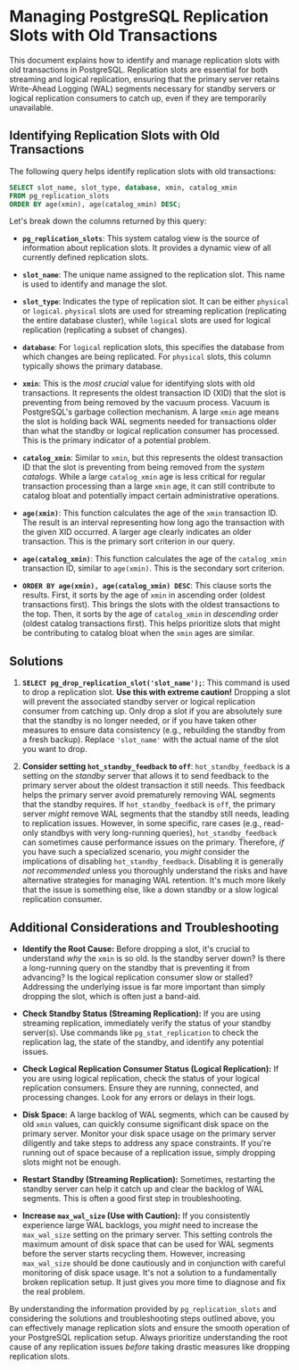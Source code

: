 
# Managing PostgreSQL Replication Slots with Old Transactions

This document explains how to identify and manage replication slots with old transactions in PostgreSQL.  Replication slots are essential for both streaming and logical replication, ensuring that the primary server retains Write-Ahead Logging (WAL) segments necessary for standby servers or logical replication consumers to catch up, even if they are temporarily unavailable.

## Identifying Replication Slots with Old Transactions

The following query helps identify replication slots with old transactions:

```sql
SELECT slot_name, slot_type, database, xmin, catalog_xmin
FROM pg_replication_slots
ORDER BY age(xmin), age(catalog_xmin) DESC;
```

Let's break down the columns returned by this query:

*   **`pg_replication_slots`**: This system catalog view is the source of information about replication slots. It provides a dynamic view of all currently defined replication slots.

*   **`slot_name`**:  The unique name assigned to the replication slot. This name is used to identify and manage the slot.

*   **`slot_type`**: Indicates the type of replication slot.  It can be either `physical` or `logical`.  `physical` slots are used for streaming replication (replicating the entire database cluster), while `logical` slots are used for logical replication (replicating a subset of changes).

*   **`database`**: For `logical` replication slots, this specifies the database from which changes are being replicated.  For `physical` slots, this column typically shows the primary database.

*   **`xmin`**: This is the *most crucial* value for identifying slots with old transactions.  It represents the oldest transaction ID (XID) that the slot is preventing from being removed by the vacuum process.  Vacuum is PostgreSQL's garbage collection mechanism.  A large `xmin` age means the slot is holding back WAL segments needed for transactions older than what the standby or logical replication consumer has processed.  This is the primary indicator of a potential problem.

*   **`catalog_xmin`**: Similar to `xmin`, but this represents the oldest transaction ID that the slot is preventing from being removed from the *system catalogs*.  While a large `catalog_xmin` age is less critical for regular transaction processing than a large `xmin` age, it can still contribute to catalog bloat and potentially impact certain administrative operations.

*   **`age(xmin)`**: This function calculates the age of the `xmin` transaction ID.  The result is an interval representing how long ago the transaction with the given XID occurred.  A larger age clearly indicates an older transaction. This is the primary sort criterion in our query.

*   **`age(catalog_xmin)`**: This function calculates the age of the `catalog_xmin` transaction ID, similar to `age(xmin)`. This is the secondary sort criterion.

*   **`ORDER BY age(xmin), age(catalog_xmin) DESC`**: This clause sorts the results.  First, it sorts by the age of `xmin` in ascending order (oldest transactions first).  This brings the slots with the oldest transactions to the top.  Then, it sorts by the age of `catalog_xmin` in *descending* order (oldest catalog transactions first).  This helps prioritize slots that might be contributing to catalog bloat when the `xmin` ages are similar.

## Solutions

1.  **`SELECT pg_drop_replication_slot('slot_name');`**: This command is used to drop a replication slot.  **Use this with extreme caution!** Dropping a slot will prevent the associated standby server or logical replication consumer from catching up. Only drop a slot if you are absolutely sure that the standby is no longer needed, or if you have taken other measures to ensure data consistency (e.g., rebuilding the standby from a fresh backup).  Replace `'slot_name'` with the actual name of the slot you want to drop.

2.  **Consider setting `hot_standby_feedback` to `off`**:  `hot_standby_feedback` is a setting on the *standby* server that allows it to send feedback to the primary server about the oldest transaction it still needs. This feedback helps the primary server avoid prematurely removing WAL segments that the standby requires.  If `hot_standby_feedback` is `off`, the primary server *might* remove WAL segments that the standby still needs, leading to replication issues. However, in some specific, rare cases (e.g., read-only standbys with very long-running queries), `hot_standby_feedback` can sometimes cause performance issues on the primary.  Therefore, *if* you have such a specialized scenario, you *might* consider the implications of disabling `hot_standby_feedback`.  Disabling it is generally *not recommended* unless you thoroughly understand the risks and have alternative strategies for managing WAL retention.  It's much more likely that the issue is something else, like a down standby or a slow logical replication consumer.

## Additional Considerations and Troubleshooting

*   **Identify the Root Cause:** Before dropping a slot, it's crucial to understand *why* the `xmin` is so old.  Is the standby server down? Is there a long-running query on the standby that is preventing it from advancing? Is the logical replication consumer slow or stalled?  Addressing the underlying issue is far more important than simply dropping the slot, which is often just a band-aid.

*   **Check Standby Status (Streaming Replication):** If you are using streaming replication, immediately verify the status of your standby server(s). Use commands like `pg_stat_replication` to check the replication lag, the state of the standby, and identify any potential issues.

*   **Check Logical Replication Consumer Status (Logical Replication):** If you are using logical replication, check the status of your logical replication consumers.  Ensure they are running, connected, and processing changes.  Look for any errors or delays in their logs.

*   **Disk Space:** A large backlog of WAL segments, which can be caused by old `xmin` values, can quickly consume significant disk space on the primary server.  Monitor your disk space usage on the primary server diligently and take steps to address any space constraints.  If you're running out of space because of a replication issue, simply dropping slots might not be enough.

*   **Restart Standby (Streaming Replication):** Sometimes, restarting the standby server can help it catch up and clear the backlog of WAL segments.  This is often a good first step in troubleshooting.

*   **Increase `max_wal_size` (Use with Caution):** If you consistently experience large WAL backlogs, you *might* need to increase the `max_wal_size` setting on the primary server. This setting controls the maximum amount of disk space that can be used for WAL segments before the server starts recycling them.  However, increasing `max_wal_size` should be done cautiously and in conjunction with careful monitoring of disk space usage.  It's not a solution to a fundamentally broken replication setup.  It just gives you more time to diagnose and fix the real problem.

By understanding the information provided by `pg_replication_slots` and considering the solutions and troubleshooting steps outlined above, you can effectively manage replication slots and ensure the smooth operation of your PostgreSQL replication setup.  Always prioritize understanding the root cause of any replication issues *before* taking drastic measures like dropping replication slots.

```
